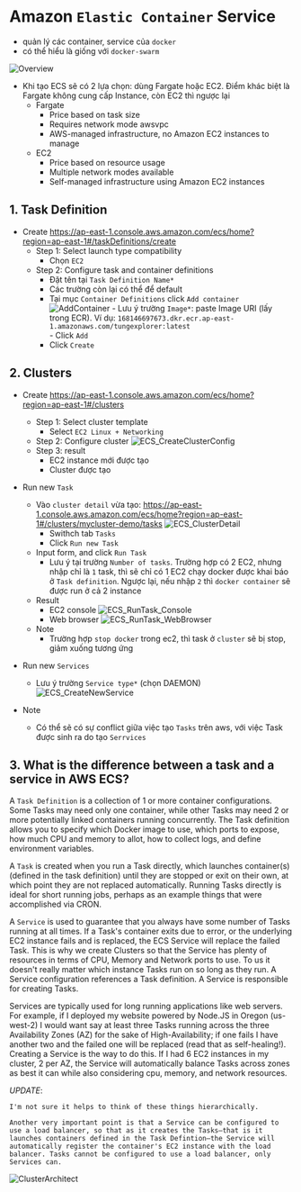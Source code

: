 # Amazon `Elastic Container` Service
- quản lý các container, service của `docker`
- có thể hiểu là giống với `docker-swarm`   

![Overview](https://tungexplorer.s3.ap-southeast-1.amazonaws.com/aws/ecs/ECS_overview.PNG)

- Khi tạo ECS sẽ có 2 lựa chọn: dùng Fargate hoặc EC2. Điểm khác biệt là Fargate không cung cấp Instance, còn EC2 thì ngược lại
    - Fargate
        - Price based on task size
        - Requires network mode awsvpc
        - AWS-managed infrastructure, no Amazon EC2 instances to manage
    - EC2
        - Price based on resource usage
        - Multiple network modes available
        - Self-managed infrastructure using Amazon EC2 instances

## 1. Task Definition
- Create
https://ap-east-1.console.aws.amazon.com/ecs/home?region=ap-east-1#/taskDefinitions/create
    - Step 1: Select launch type compatibility
        - Chọn `EC2`
    - Step 2: Configure task and container definitions
        - Đặt tên tại `Task Definition Name*`
        - Các trường còn lại có thể để default 
        - Tại mục `Container Definitions` click `Add container` 
            ![AddContainer](https://tungexplorer.s3.ap-southeast-1.amazonaws.com/aws/ecs/ECS_AddContainer.PNG) 
                - Lưu ý trường `Image*`: paste Image URI (lấy trong ECR). Ví dụ:  `168146697673.dkr.ecr.ap-east-1.amazonaws.com/tungexplorer:latest`    
                - Click `Add`
        - Click `Create`

## 2. Clusters
- Create
https://ap-east-1.console.aws.amazon.com/ecs/home?region=ap-east-1#/clusters
    - Step 1: Select cluster template
        - Select `EC2 Linux + Networking`
    - Step 2: Configure cluster
        ![ECS_CreateClusterConfig](https://tungexplorer.s3.ap-southeast-1.amazonaws.com/aws/ecs/ECS_CreateClusterConfig.png)
    - Step 3: result
        - EC2 instance mới được tạo
        - Cluster được tạo
- Run new `Task`
    - Vào `cluster detail` vừa tạo: https://ap-east-1.console.aws.amazon.com/ecs/home?region=ap-east-1#/clusters/mycluster-demo/tasks
    ![ECS_ClusterDetail](https://tungexplorer.s3.ap-southeast-1.amazonaws.com/aws/ecs/ECS_ClusterDetail.JPG)
        - Swithch tab `Tasks`
        - Click `Run new Task`
    - Input form, and click `Run Task`
        - Lưu ý tại trường `Number of tasks`. Trường hợp có 2 EC2, nhưng nhập chỉ là `1` task, thì sẽ chỉ có 1 EC2 chạy docker được khai báo ở `Task definition`. Ngược lại, nếu nhập `2` thì `docker container` sẽ được run ở cả 2 instance
    - Result
        - EC2 console
        ![ECS_RunTask_Console](https://tungexplorer.s3.ap-southeast-1.amazonaws.com/aws/ecs/ECS_RunTask_Console.JPG)
        - Web browser 
        ![ECS_RunTask_WebBrowser](https://tungexplorer.s3.ap-southeast-1.amazonaws.com/aws/ecs/ECS_RunTask_WebBrowser.JPG)
    - Note
        - Trường hợp `stop docker` trong ec2, thì task ở `cluster` sẽ bị stop, giảm xuống tương ứng
- Run new `Services`
    - Lưu ý trường `Service type*` (chọn DAEMON)
    ![ECS_CreateNewService](https://tungexplorer.s3.ap-southeast-1.amazonaws.com/aws/ecs/ECS_CreateNewService.png)

- Note
    - Có thể sẽ có sự conflict giữa việc tạo `Tasks` trên aws, với việc Task được sinh ra do tạo `Serrvices`
## 3. What is the difference between a task and a service in AWS ECS?
A `Task Definition` is a collection of 1 or more container configurations. Some Tasks may need only one container, while other Tasks may need 2 or more potentially linked containers running concurrently. The Task definition allows you to specify which Docker image to use, which ports to expose, how much CPU and memory to allot, how to collect logs, and define environment variables.

A `Task` is created when you run a Task directly, which launches container(s) (defined in the task definition) until they are stopped or exit on their own, at which point they are not replaced automatically. Running Tasks directly is ideal for short running jobs, perhaps as an example things that were accomplished via CRON.

A `Service` is used to guarantee that you always have some number of Tasks running at all times. If a Task's container exits due to error, or the underlying EC2 instance fails and is replaced, the ECS Service will replace the failed Task. This is why we create Clusters so that the Service has plenty of resources in terms of CPU, Memory and Network ports to use. To us it doesn't really matter which instance Tasks run on so long as they run. A Service configuration references a Task definition. A Service is responsible for creating Tasks.

Services are typically used for long running applications like web servers. For example, if I deployed my website powered by Node.JS in Oregon (us-west-2) I would want say at least three Tasks running across the three Availability Zones (AZ) for the sake of High-Availability; if one fails I have another two and the failed one will be replaced (read that as self-healing!). Creating a Service is the way to do this. If I had 6 EC2 instances in my cluster, 2 per AZ, the Service will automatically balance Tasks across zones as best it can while also considering cpu, memory, and network resources.

*UPDATE*:
```text
I'm not sure it helps to think of these things hierarchically.

Another very important point is that a Service can be configured to use a load balancer, so that as it creates the Tasks—that is it launches containers defined in the Task Defintion—the Service will automatically register the container's EC2 instance with the load balancer. Tasks cannot be configured to use a load balancer, only Services can.
```
![ClusterArchitect](https://i.stack.imgur.com/i91bc.png)




